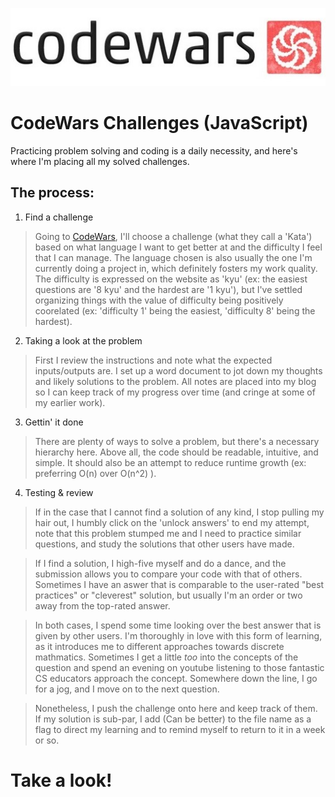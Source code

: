 ![GitHub Logo](/images/codewars.jpg)

# CodeWars Challenges (JavaScript)

Practicing problem solving and coding is a daily necessity, and here's where I'm placing all my solved challenges.

## The process:

1. Find a challenge

> Going to [CodeWars](www.codewars.com), I'll choose a challenge (what they call a 'Kata') based on what language I want to get better at and the difficulty I feel that I can manage. The language chosen is also usually the one I'm currently doing a project in, which definitely fosters my work quality. The difficulty is expressed on the website as 'kyu' (ex: the easiest questions are '8 kyu' and the hardest are '1 kyu'), but I've settled organizing things with the value of difficulty being positively coorelated (ex: 'difficulty 1' being the easiest, 'difficulty 8' being the hardest).

2. Taking a look at the problem

> First I review the instructions and note what the expected inputs/outputs are. I set up a word document to jot down my thoughts and likely solutions to the problem. All notes are placed into my blog so I can keep track of my progress over time (and cringe at some of my earlier work).

3. Gettin' it done

> There are plenty of ways to solve a problem, but there's a necessary hierarchy here. Above all, the code should be readable, intuitive, and simple. It should also be an attempt to reduce runtime growth (ex: preferring O(n) over O(n^2) ).

4. Testing & review

> If in the case that I cannot find a solution of any kind, I stop pulling my hair out, I humbly click on the 'unlock answers' to end my attempt, note that this problem stumped me and I need to practice similar questions, and study the solutions that other users have made.

> If I find a solution, I high-five myself and do a dance, and the submission allows you to compare your code with that of others. Sometimes I have an aswer that is comparable to the user-rated "best practices" or "cleverest" solution, but usually I'm an order or two away from the top-rated answer.

> In both cases, I spend some time looking over the best answer that is given by other users. I'm thoroughly in love with this form of learning, as it introduces me to different approaches towards discrete mathmatics. Sometimes I get a little _too_ into the concepts of the question and spend an evening on youtube listening to those fantastic CS educators approach the concept. Somewhere down the line, I go for a jog, and I move on to the next question.

> Nonetheless, I push the challenge onto here and keep track of them. If my solution is sub-par, I add (Can be better) to the file name as a flag to direct my learning and to remind myself to return to it in a week or so.

# Take a look!
